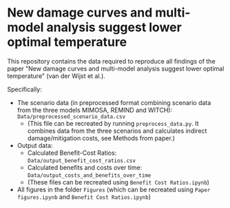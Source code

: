 # New damage curves and multi-model analysis suggest lower optimal temperature

This repository contains the data required to reproduce all findings of the paper "New damage curves and multi-model analysis suggest lower optimal temperature" (van der Wijst et al.).

Specifically:
* The scenario data (in preprocessed format combining scenario data from the three models MIMOSA, REMIND and WITCH): `Data/preprocessed_scenario_data.csv`
  * (This file can be recreated by running `preprocess_data.py`. It combines data from the three scenarios and calculates indirect damage/mitigation costs, see Methods from paper.)
* Output data:
  * Calculated Benefit-Cost Ratios: `Data/output_benefit_cost_ratios.csv`
  * Calculated benefits and costs over time: `Data/output_costs_and_benefits_over_time`
  * (These files can be recreated using `Benefit Cost Ratios.ipynb`)
* All figures in the folder `Figures` (which can be recreated using `Paper figures.ipynb` and `Benefit Cost Ratios.ipynb`)
